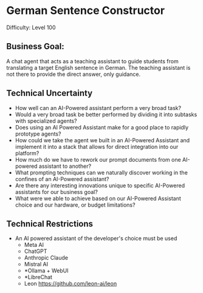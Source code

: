 # German Sentence Constructor
Difficulty: Level 100

## Business Goal:
A chat agent that acts as a teaching assistant to guide students from translating a target English sentence in German. The teaching assistant is not there to provide the direct answer, only guidance.

## Technical Uncertainty
- How well can an AI-Powered assistant perform a very broad task?
- Would a very broad task be better performed by dividing it into subtasks with specialized agents?
- Does using an AI Powered Assistant make for a good place to rapidly prototype agents?
- How could we take the agent we built in an AI-Powered Assistant and implement it into a stack that allows for direct integration into our platform?
- How much do we have to rework our prompt documents from one AI-powered assistant to another?
- What prompting techniques can we naturally discover working in the confines of an AI-Powered assistant?
- Are there any interesting innovations unique to specific AI-Powered assistants for our business goal?
- What were we able to achieve based on our AI-Powered Assistant choice and our hardware, or budget limitations?

## Technical Restrictions
- An AI powered assistant of the developer's choice must be used
    - Meta AI
    - ChatGPT
    - Anthropic Claude
    - Mistral AI
    - *Ollama + WebUI
    - *LibreChat
    - Leon https://github.com/leon-ai/leon




